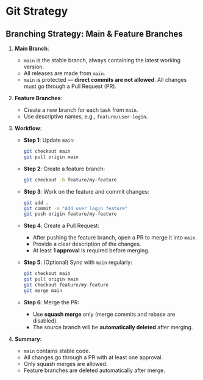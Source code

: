 # Git Strategy

## Branching Strategy: Main & Feature Branches

1. **Main Branch**:
   - `main` is the stable branch, always containing the latest working version.
   - All releases are made from `main`.
   - `main` is protected — **direct commits are not allowed**. All changes must go through a Pull Request (PR).

2. **Feature Branches**:
   - Create a new branch for each task from `main`.
   - Use descriptive names, e.g., `feature/user-login`.

3. **Workflow**:

   - **Step 1**: Update `main`:
     ```bash
     git checkout main
     git pull origin main
     ```

   - **Step 2**: Create a feature branch:
     ```bash
     git checkout -b feature/my-feature
     ```

   - **Step 3**: Work on the feature and commit changes:
     ```bash
     git add .
     git commit -m "Add user login feature"
     git push origin feature/my-feature
     ```

   - **Step 4**: Create a Pull Request:
      - After pushing the feature branch, open a PR to merge it into `main`.
      - Provide a clear description of the changes.
      - At least **1 approval** is required before merging.

   - **Step 5**: (Optional) Sync with `main` regularly:
     ```bash
     git checkout main
     git pull origin main
     git checkout feature/my-feature
     git merge main
     ```

   - **Step 6**: Merge the PR:
      - Use **squash merge** only (merge commits and rebase are disabled).
      - The source branch will be **automatically deleted** after merging.

4. **Summary**:
   - `main` contains stable code.
   - All changes go through a PR with at least one approval.
   - Only squash merges are allowed.
   - Feature branches are deleted automatically after merge.